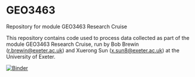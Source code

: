 # GEO3463
Repository for module GEO3463 Research Cruise

This repository contains code used to process data collected as part of the module GEO3463 Research Cruise, run by Bob Brewin (r.brewin@exeter.ac.uk) and Xuerong Sun (x.sun8@exeter.ac.uk) at the University of Exeter.

[![Binder](https://mybinder.org/badge_logo.svg)](https://mybinder.org/v2/gh/rjbrewin/GEO3463/HEAD)
